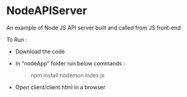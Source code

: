 # NodeAPIServer
An example of Node JS API server built and called from JS front-end

To Run :
- Download the code

- In "nodeApp" folder run below commands :
	> npm install
  > nodemon index.js 
 
- Open client/client.html in a browser